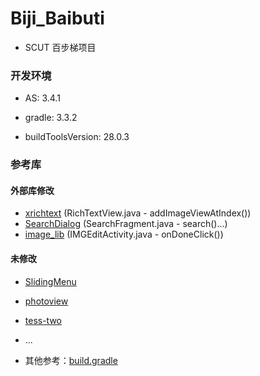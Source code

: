 # Biji_Baibuti
+ SCUT 百步梯项目

### 开发环境
+ AS: 3.4.1
+ gradle: 3.3.2

+ buildToolsVersion: 28.0.3

### 参考库

#### 外部库修改
+ [xrichtext](https://github.com/sendtion/XRichText) (RichTextView.java - addImageViewAtIndex())
+ [SearchDialog](https://github.com/wenwenwen888/SearchDialog) (SearchFragment.java - search()...)
+ [image_lib](https://github.com/zhangphil/WeiXinPictureTool) (IMGEditActivity.java - onDoneClick())


#### 未修改
+ [SlidingMenu](https://github.com/jfeinstein10/SlidingMenu)
+ [photoview](https://github.com/bm-x/PhotoView)
+ [tess-two](https://github.com/rmtheis/tess-two)
+ ...

+ 其他参考：[build.gradle](https://github.com/Aoi-hosizora/Biji_Baibuti/blob/master/app/build.gradle)